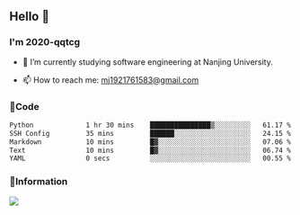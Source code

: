 ## Hello 👋


### I'm 2020-qqtcg

- 🔭 I’m currently studying software engineering at Nanjing University. 
<!-- - 🌱 I’m currently learning MLsys and -->
<!-- - 👯 I’m looking to collaborate on ... -->
<!-- - 🤔 I’m looking for help with ... -->
<!-- - 💬 Ask me about ... -->
- 📫 How to reach me: mj1921761583@gmail.com
<!-- - 😄 Pronouns: ... -->
<!-- - ⚡ Fun fact: ... -->

### 🌱Code
<!--START_SECTION:waka-->

```txt
Python             1 hr 30 mins    ███████████████▒░░░░░░░░░   61.17 %
SSH Config         35 mins         ██████░░░░░░░░░░░░░░░░░░░   24.15 %
Markdown           10 mins         █▓░░░░░░░░░░░░░░░░░░░░░░░   07.06 %
Text               10 mins         █▓░░░░░░░░░░░░░░░░░░░░░░░   06.74 %
YAML               0 secs          ░░░░░░░░░░░░░░░░░░░░░░░░░   00.55 %
```

<!--END_SECTION:waka-->

### 💬Information
![](https://github-readme-stats.vercel.app/api?username=2020-qqtcg&theme=buefy&hide_border=false)


<!-- <div align="center"> <img src="https://github-readme-activity-graph.vercel.app/graph?username=2020-qqtcg&theme=minimal" /> </div> -->


